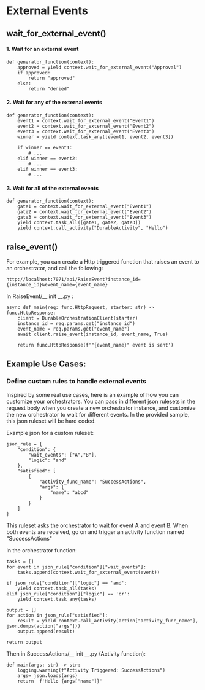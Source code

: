 
  

# External Events

## **wait_for_external_event()**

#### **1. Wait for an external event**
  
```
def generator_function(context):
	approved = yield context.wait_for_external_event("Approval")
	if approved:
		return "approved"
	else:
		return "denied"
```

#### **2. Wait for any of the external events**

```
def generator_function(context):
	event1 = context.wait_for_external_event("Event1")
	event2 = context.wait_for_external_event("Event2")
	event3 = context.wait_for_external_event("Event3")
	winner = yield context.task_any([event1, event2, event3])
	
	if winner == event1:
		# ...
	elif winner == event2:
		# ...
	elif winner == event3:
		# ...
```


#### **3. Wait for all of the external events**

```
def generator_function(context):
	gate1 = context.wait_for_external_event("Event1")
	gate2 = context.wait_for_external_event("Event2")
	gate3 = context.wait_for_external_event("Event3")
	yield context.task_all([gate1, gate2, gate3])
	yield context.call_activity("DurableActivity", "Hello")
```


## **raise_event()**

For example, you can create a Http triggered function that raises an event to an orchestrator, and call the following:
```
http://localhost:7071/api/RaiseEvent?instance_id={instance_id}&event_name={event_name}
```
In RaiseEvent/__ init __.py :
```
async def main(req: func.HttpRequest, starter: str) -> func.HttpResponse:
	client = DurableOrchestrationClient(starter)
	instance_id = req.params.get("instance_id")
	event_name = req.params.get("event_name")
	await client.raise_event(instance_id, event_name, True)

	return func.HttpResponse(f'"{event_name}" event is sent')
```

## Example Use Cases: 

### Define custom rules to handle external events
  Inspired by some real use cases, here is an example of how you can customize your orchestrators. You can pass in different json rulesets in the request body when you create a new orchestrator instance, and customize the new orchestrator to wait for different events. In the provided sample, this json ruleset will be hard coded.


Example json for a custom ruleset:
```
json_rule = {
	"condition": {
		"wait_events": ["A","B"],
		"logic": "and"
	},
	"satisfied": [
		{
			"activity_func_name": "SuccessActions",
			"args": {
				"name": "abcd"
			}
		}
	]
}
```
This ruleset asks the orchestrator to wait for event A and event B. When both events are received, go on and trigger an activity function named "SuccessActions"


In the orchestrator function:
```
tasks = []
for event in json_rule["condition"]["wait_events"]:
	tasks.append(context.wait_for_external_event(event))
    
if json_rule["condition"]["logic"] == 'and':
	yield context.task_all(tasks)
elif json_rule["condition"]["logic"] == 'or': 
	yield context.task_any(tasks)

output = []
for action in json_rule["satisfied"]:
	result = yield context.call_activity(action["activity_func_name"], json.dumps(action["args"]))
	output.append(result)

return output
```

Then in SuccessActions/__ init __.py   (Activity function):
```
def main(args: str) -> str:
	logging.warning(f"Activity Triggered: SuccessActions")
	args= json.loads(args)
	return  f'Hello {args["name"]}'
```